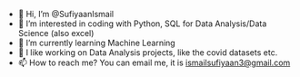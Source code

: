 - 👋 Hi, I’m @SufiyaanIsmail
- 👀 I’m interested in coding with Python, SQL for Data Analysis/Data Science (also excel)
- 🌱 I’m currently learning Machine Learning
- 💞️ I like working on Data Analysis projects, like the covid datasets etc.
- 📫 How to reach me? You can email me, it is ismailsufiyaan3@gmail.com 

<!---
SufiyaanIsmail/SufiyaanIsmail is a ✨ special ✨ repository because its `README.md` (this file) appears on your GitHub profile.
You can click the Preview link to take a look at your changes.
--->
